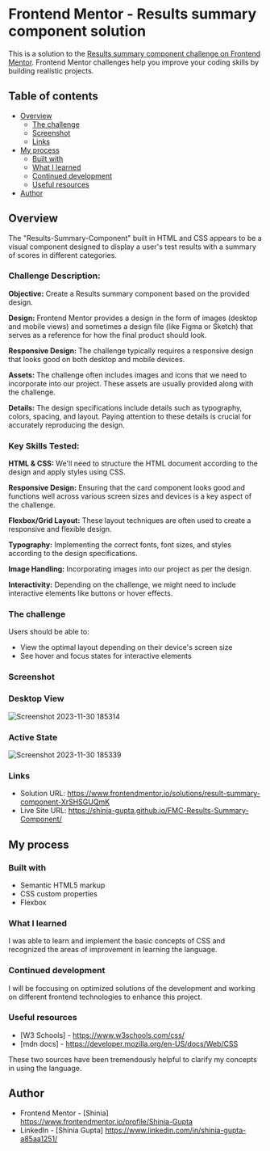 # Frontend Mentor - Results summary component solution

This is a solution to the [Results summary component challenge on Frontend Mentor](https://www.frontendmentor.io/challenges/results-summary-component-CE_K6s0maV). Frontend Mentor challenges help you improve your coding skills by building realistic projects. 

## Table of contents

- [Overview](#overview)
  - [The challenge](#the-challenge)
  - [Screenshot](#screenshot)
  - [Links](#links)
- [My process](#my-process)
  - [Built with](#built-with)
  - [What I learned](#what-i-learned)
  - [Continued development](#continued-development)
  - [Useful resources](#useful-resources)
- [Author](#author)

## Overview
The "Results-Summary-Component" built in HTML and CSS appears to be a visual component designed to display a user's test results with a summary of scores in different categories.
### Challenge Description:

**Objective:** Create a Results summary component based on the provided design.

**Design:** Frontend Mentor provides a design in the form of images (desktop and mobile views) and sometimes a design file (like Figma or Sketch) that serves as a reference for how the final product should look.

**Responsive Design:** The challenge typically requires a responsive design that looks good on both desktop and mobile devices.

**Assets:** The challenge often includes images and icons that we need to incorporate into our project. These assets are usually provided along with the challenge.

**Details:** The design specifications include details such as typography, colors, spacing, and layout. Paying attention to these details is crucial for accurately reproducing the design.

### Key Skills Tested:

**HTML & CSS:** We'll need to structure the HTML document according to the design and apply styles using CSS.

**Responsive Design:** Ensuring that the card component looks good and functions well across various screen sizes and devices is a key aspect of the challenge.

**Flexbox/Grid Layout:** These layout techniques are often used to create a responsive and flexible design.

**Typography:** Implementing the correct fonts, font sizes, and styles according to the design specifications.

**Image Handling:** Incorporating images into our project as per the design.

**Interactivity:** Depending on the challenge, we might need to include interactive elements like buttons or hover effects.

### The challenge

Users should be able to:

- View the optimal layout depending on their device's screen size
- See hover and focus states for interactive elements

### Screenshot

### Desktop View
![Screenshot 2023-11-30 185314](https://github.com/Shinia-Gupta/FMC-Results-Summary-Component/assets/113818197/1baeedb1-dc69-4d3c-ae83-3e2d7c4db59e)

### Active State
![Screenshot 2023-11-30 185339](https://github.com/Shinia-Gupta/FMC-Results-Summary-Component/assets/113818197/8243d595-16e3-445a-849a-9782a097daf6)


### Links

- Solution URL: https://www.frontendmentor.io/solutions/result-summary-component-XrSHSGUQmK
- Live Site URL: https://shinia-gupta.github.io/FMC-Results-Summary-Component/

## My process

### Built with

- Semantic HTML5 markup
- CSS custom properties
- Flexbox


### What I learned

I was able to learn and implement the basic concepts of CSS and recognized the areas of improvement in learning the language.

### Continued development
I will be foccusing on optimized solutions of the development and working on different frontend technologies to enhance this project.

### Useful resources

- [W3 Schools] - https://www.w3schools.com/css/
- [mdn docs] - https://developer.mozilla.org/en-US/docs/Web/CSS

These two sources have been tremendously helpful to clarify my concepts in using the language.

## Author

- Frontend Mentor - [Shinia] https://www.frontendmentor.io/profile/Shinia-Gupta
- LinkedIn - [Shinia Gupta] https://www.linkedin.com/in/shinia-gupta-a85aa1251/

